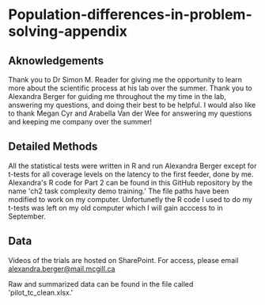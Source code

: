 # Population-differences-in-problem-solving-appendix
## Aknowledgements
Thank you to Dr Simon M. Reader for giving me the opportunity to learn more about the scientific process at his lab over the summer. Thank you to Alexandra Berger for guiding me throughout the my time in the lab, answering my questions, and doing their best to be helpful. I would also like to thank Megan Cyr and Arabella Van der Wee for answering my questions and keeping me company over the summer!

## Detailed Methods
All the statistical tests were written in R and run Alexandra Berger except for t-tests for all coverage levels on the latency to the first feeder, done by me.
Alexandra's R code for Part 2 can be found in this GitHub repository by the name 'ch2 task complexity demo training.' The file paths have been modified to work on my computer.
Unfortunetly the R code I used to do my t-tests was left on my old computer which I will gain acccess to in September.

## Data
Videos of the trials are hosted on SharePoint. For access, please email alexandra.berger@mail.mcgill.ca

Raw and summarized data can be found in the file called 'pilot_tc_clean.xlsx.'

